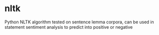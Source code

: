 # nltk
Python NLTK algorithm tested on sentence lemma corpora, can be used in statement sentiment analysis to predict  into positive or negative
